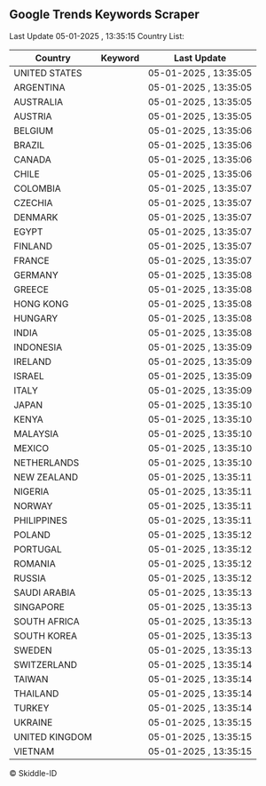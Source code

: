 
## Google Trends Keywords Scraper

Last Update 05-01-2025 , 13:35:15
Country List:

| Country | Keyword | Last Update |
| --- | --- | --- |
| UNITED STATES |  | 05-01-2025 , 13:35:05 |
| ARGENTINA |  | 05-01-2025 , 13:35:05 |
| AUSTRALIA |  | 05-01-2025 , 13:35:05 |
| AUSTRIA |  | 05-01-2025 , 13:35:05 |
| BELGIUM |  | 05-01-2025 , 13:35:06 |
| BRAZIL |  | 05-01-2025 , 13:35:06 |
| CANADA |  | 05-01-2025 , 13:35:06 |
| CHILE |  | 05-01-2025 , 13:35:06 |
| COLOMBIA |  | 05-01-2025 , 13:35:07 |
| CZECHIA |  | 05-01-2025 , 13:35:07 |
| DENMARK |  | 05-01-2025 , 13:35:07 |
| EGYPT |  | 05-01-2025 , 13:35:07 |
| FINLAND |  | 05-01-2025 , 13:35:07 |
| FRANCE |  | 05-01-2025 , 13:35:07 |
| GERMANY |  | 05-01-2025 , 13:35:08 |
| GREECE |  | 05-01-2025 , 13:35:08 |
| HONG KONG |  | 05-01-2025 , 13:35:08 |
| HUNGARY |  | 05-01-2025 , 13:35:08 |
| INDIA |  | 05-01-2025 , 13:35:08 |
| INDONESIA |  | 05-01-2025 , 13:35:09 |
| IRELAND |  | 05-01-2025 , 13:35:09 |
| ISRAEL |  | 05-01-2025 , 13:35:09 |
| ITALY |  | 05-01-2025 , 13:35:09 |
| JAPAN |  | 05-01-2025 , 13:35:10 |
| KENYA |  | 05-01-2025 , 13:35:10 |
| MALAYSIA |  | 05-01-2025 , 13:35:10 |
| MEXICO |  | 05-01-2025 , 13:35:10 |
| NETHERLANDS |  | 05-01-2025 , 13:35:10 |
| NEW ZEALAND |  | 05-01-2025 , 13:35:11 |
| NIGERIA |  | 05-01-2025 , 13:35:11 |
| NORWAY |  | 05-01-2025 , 13:35:11 |
| PHILIPPINES |  | 05-01-2025 , 13:35:11 |
| POLAND |  | 05-01-2025 , 13:35:12 |
| PORTUGAL |  | 05-01-2025 , 13:35:12 |
| ROMANIA |  | 05-01-2025 , 13:35:12 |
| RUSSIA |  | 05-01-2025 , 13:35:12 |
| SAUDI ARABIA |  | 05-01-2025 , 13:35:13 |
| SINGAPORE |  | 05-01-2025 , 13:35:13 |
| SOUTH AFRICA |  | 05-01-2025 , 13:35:13 |
| SOUTH KOREA |  | 05-01-2025 , 13:35:13 |
| SWEDEN |  | 05-01-2025 , 13:35:13 |
| SWITZERLAND |  | 05-01-2025 , 13:35:14 |
| TAIWAN |  | 05-01-2025 , 13:35:14 |
| THAILAND |  | 05-01-2025 , 13:35:14 |
| TURKEY |  | 05-01-2025 , 13:35:14 |
| UKRAINE |  | 05-01-2025 , 13:35:15 |
| UNITED KINGDOM |  | 05-01-2025 , 13:35:15 |
| VIETNAM |  | 05-01-2025 , 13:35:15 |

© Skiddle-ID
